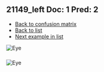 ## 21149_left Doc: 1 Pred: 2
- [Back to confusion matrix](https://github.com/juliandewit/kaggle_retinopathy/blob/master/matrix.md)
- [Back to list](https://github.com/juliandewit/kaggle_retinopathy/blob/master/lists/12/list.md)
- [Next example in list](https://github.com/juliandewit/kaggle_retinopathy/blob/master/lists/12/21/21172_right.md)

![Eye](https://retinopaty.blob.core.windows.net/size1024/21149_left_1.jpeg)

### 

![Eye]()

